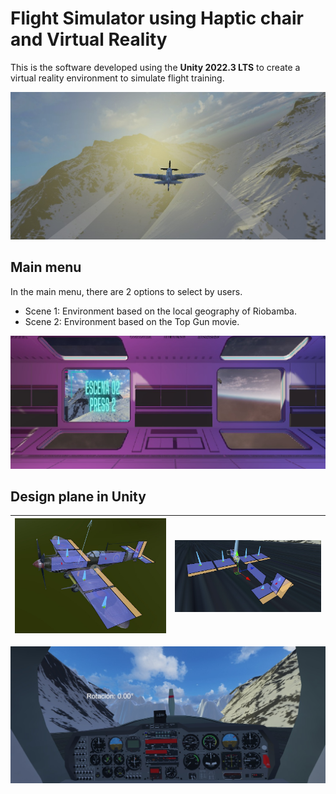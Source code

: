 # Flight Simulator using Haptic chair and Virtual Reality
This is the software developed using the **Unity 2022.3 LTS** to create a virtual reality environment to simulate flight training.

![image info](./Imgs/Img1.jpeg)

## Main menu
In the main menu, there are 2 options to select by users.
- Scene 1: Environment based on the local geography of Riobamba.
- Scene 2: Environment based on the Top Gun movie.
  
![image info](./Imgs/Img2.jpeg)

## Design plane in Unity

| ![image info](./Imgs/Img3.jpeg)   | ![image info](./Imgs/Img4.jpeg) |
| -------- | ------- |

![image info](./Imgs/Img5.jpeg)


